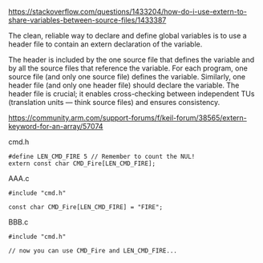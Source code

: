 https://stackoverflow.com/questions/1433204/how-do-i-use-extern-to-share-variables-between-source-files/1433387

The clean, reliable way to declare and define global variables is to use a header file to contain an extern declaration of the variable.

The header is included by the one source file that defines the variable and by all the source files that reference the variable. For each program, one source file (and only one source file) defines the variable. Similarly, one header file (and only one header file) should declare the variable. The header file is crucial; it enables cross-checking between independent TUs (translation units — think source files) and ensures consistency.

https://community.arm.com/support-forums/f/keil-forum/38565/extern-keyword-for-an-array/57074

cmd.h
```
#define LEN_CMD_FIRE 5 // Remember to count the NUL!
extern const char CMD_Fire[LEN_CMD_FIRE];
```

AAA.c
```
#include "cmd.h"

const char CMD_Fire[LEN_CMD_FIRE] = "FIRE";
```

BBB.c
```
#include "cmd.h"

// now you can use CMD_Fire and LEN_CMD_FIRE...
```